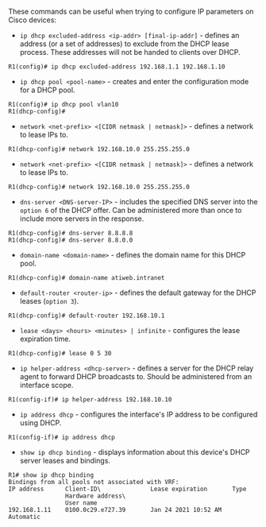 These commands can be useful when trying to configure IP parameters on Cisco devices:

- `ip dhcp excluded-address <ip-addr> [final-ip-addr]` - defines an address (or a set of addresses) to exclude from the DHCP lease process. These addresses will not be handed to clients over DHCP.
```IOS
R1(config)# ip dhcp excluded-address 192.168.1.1 192.168.1.10
```

- `ip dhcp pool <pool-name>` - creates and enter the configuration mode for a DHCP pool.
```IOS
R1(config)# ip dhcp pool vlan10
R1(dhcp-config)#
```

- `network <net-prefix> <[CIDR netmask | netmask]>` - defines a network to lease IPs to.
```IOS
R1(dhcp-config)# network 192.168.10.0 255.255.255.0
```

- `network <net-prefix> <[CIDR netmask | netmask]>` - defines a network to lease IPs to.
```IOS
R1(dhcp-config)# network 192.168.10.0 255.255.255.0
```

- `dns-server <DNS-server-IP>` - includes the specified DNS server into the `option 6` of the DHCP offer. Can be administered more than once to include more servers in the response.
```IOS
R1(dhcp-config)# dns-server 8.8.8.8
R1(dhcp-config)# dns-server 8.8.0.0
```

- `domain-name <domain-name>` - defines the domain name for this DHCP pool.
```IOS
R1(dhcp-config)# domain-name atiweb.intranet
```

- `default-router <router-ip>` - defines the default gateway for the DHCP leases (`option 3`).
```IOS
R1(dhcp-config)# default-router 192.168.10.1
```

- `lease <days> <hours> <minutes> | infinite` - configures the lease expiration time.
```IOS
R1(dhcp-config)# lease 0 5 30
```

- `ip helper-address <dhcp-server>` - defines a server for the DHCP relay agent to forward DHCP broadcasts to. Should be administered from an interface scope.
```IOS
R1(config-if)# ip helper-address 192.168.10.10
```

- `ip address dhcp` - configures the interface's IP address to be configured using DHCP.
```IOS
R1(config-if)# ip address dhcp
```

- `show ip dhcp binding` - displays information about this device's DHCP server leases and bindings.
```IOS
R1# show ip dhcp binding
Bindings from all pools not associated with VRF:
IP address      Client-ID\              Lease expiration       Type
                Hardware address\
                User name
192.168.1.11    0100.0c29.e727.39       Jan 24 2021 10:52 AM   Automatic
```

